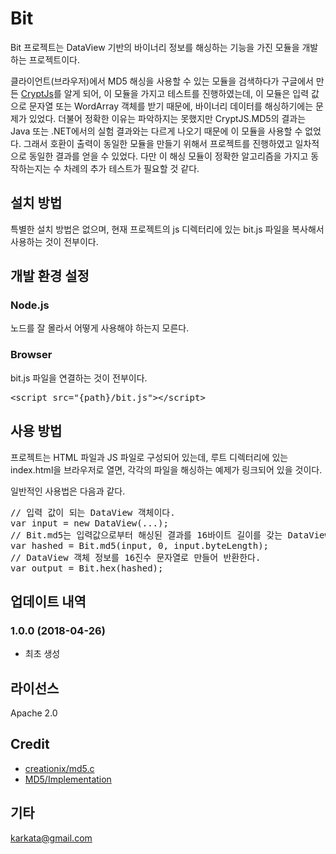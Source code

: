 # Bit
Bit 프로젝트는 DataView 기반의 바이너리 정보를 해싱하는 기능을 가진 모듈을 개발하는 프로젝트이다.

클라이언트(브라우저)에서 MD5 해싱을 사용할 수 있는 모듈을 검색하다가 구글에서 만든 [CryptJs](https://code.google.com/archive/p/crypto-js/)를 알게 되어, 이 모듈을 가지고 테스트를 진행하였는데, 이 모듈은 입력 값으로 문자열 또는 WordArray 객체를 받기 때문에, 바이너리 데이터를 해싱하기에는 문제가 있었다. 더불어 정확한 이유는 파악하지는 못했지만 CryptJS.MD5의 결과는 Java 또는 .NET에서의 실험 결과와는 다르게 나오기 때문에 이 모듈을 사용할 수 없었다. 그래서 호환이 출력이 동일한 모듈을 만들기 위해서 프로젝트를 진행하였고 일차적으로 동일한 결과를 얻을 수 있었다. 다만 이 해싱 모듈이 정확한 알고리즘을 가지고 동작하는지는 수 차례의 추가 테스트가 필요할 것 같다.

## 설치 방법
특별한 설치 방법은 없으며, 현재 프로젝트의 js 디렉터리에 있는 bit.js 파일을 복사해서 사용하는 것이 전부이다.

## 개발 환경 설정
### Node.js
노드를 잘 몰라서 어떻게 사용해야 하는지 모른다.
### Browser
bit.js 파일을 연결하는 것이 전부이다.
<pre>
&lt;script src="{path}/bit.js"&gt;&lt;/script&gt;
</pre>

## 사용 방법
프로젝트는 HTML 파일과 JS 파일로 구성되어 있는데, 루트 디렉터리에 있는 index.html을 브라우저로 열면, 각각의 파일을 해싱하는 예제가 링크되어 있을 것이다.

일반적인 사용법은 다음과 같다.
<pre>
// 입력 값이 되는 DataView 객체이다.
var input = new DataView(...);
// Bit.md5는 입력값으로부터 해싱된 결과를 16바이트 길이를 갖는 DataView 객체를 반환한다.
var hashed = Bit.md5(input, 0, input.byteLength);
// DataView 객체 정보를 16진수 문자열로 만들어 반환한다.
var output = Bit.hex(hashed);
</pre>

## 업데이트 내역
### 1.0.0 (2018-04-26)
- 최초 생성

## 라이선스
Apache 2.0

## Credit
- [creationix/md5.c](https://gist.github.com/creationix/4710780)
- [MD5/Implementation](https://rosettacode.org/wiki/MD5/Implementation#C.23)

## 기타
karkata@gmail.com
